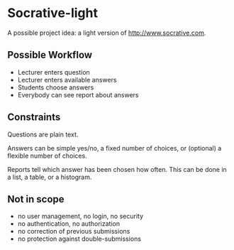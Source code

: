 # Socrative-light

A possible project idea: a light version of http://www.socrative.com.

## Possible Workflow

- Lecturer enters question
- Lecturer enters available answers
- Students choose answers
- Everybody can see report about answers

## Constraints

Questions are plain text.

Answers can be simple yes/no, a fixed number of choices,
or (optional) a flexible number of choices.
 
Reports tell which answer has been chosen how often.
This can be done in a list, a table, or a histogram.

## Not in scope

- no user management, no login, no security
- no authentication, no authorization
- no correction of previous submissions
- no protection against double-submissions